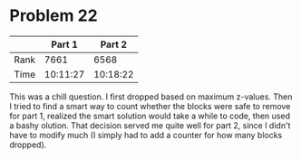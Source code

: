 # Problem 22
| | Part 1 | Part 2 |
|---|---|---|
| Rank | 7661 | 6568 |
| Time | 10:11:27 | 10:18:22 |

This was a chill question. I first dropped based on maximum z-values. Then I tried to find a smart way to count whether the blocks were safe to remove for part 1, realized the smart solution would take a while to code, then used a bashy olution. That decision served me quite well for part 2, since I didn't have to modify much (I simply had to add a counter for how many blocks dropped).